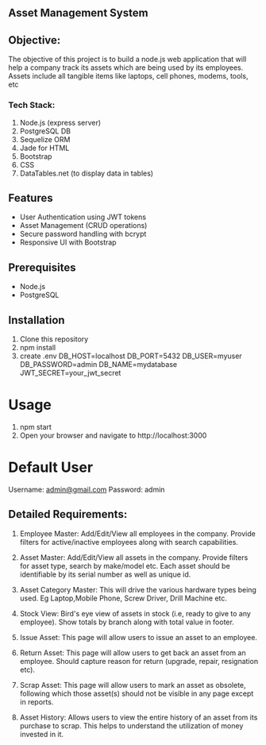 ## Asset Management System

## Objective:
   The objective of this project is to build a node.js web application that will help a company track its assets which are being used by its employees. Assets include all tangible items like laptops, cell phones, modems, tools, etc

### Tech Stack:
   1. Node.js (express server)
   2. PostgreSQL DB
   3. Sequelize ORM
   4. Jade for HTML
   5. Bootstrap
   6. CSS
   7. DataTables.net (to display data in         tables)

## Features

- User Authentication using JWT tokens
- Asset Management (CRUD operations)
- Secure password handling with bcrypt
- Responsive UI with Bootstrap

## Prerequisites

- Node.js
- PostgreSQL

## Installation

1. Clone this repository
2. npm install
3. create .env
   DB_HOST=localhost
   DB_PORT=5432
   DB_USER=myuser
   DB_PASSWORD=admin
   DB_NAME=mydatabase
   JWT_SECRET=your_jwt_secret

# Usage

 1. npm start
 2. Open your browser and navigate to           http://localhost:3000

# Default User

 Username: admin@gmail.com
 Password: admin
 
## Detailed Requirements:

1. Employee Master: Add/Edit/View all employees in the company. Provide filters for active/inactive employees along with search capabilities.

2. Asset Master: Add/Edit/View all assets in the company. Provide filters for asset type, search by make/model etc. Each asset should be identifiable by its serial number as well as unique id.

3. Asset Category Master: This will drive the various hardware types being used. Eg Laptop,Mobile Phone, Screw Driver, Drill Machine etc.

4. Stock View: Bird's eye view of assets in stock (i.e, ready to give to any employee). Show totals by branch along with total value in footer.

5. Issue Asset: This page will allow users to issue an asset to an employee.

6. Return Asset: This page will allow users to get back an asset from an employee. Should capture reason for return (upgrade, repair, resignation etc).

7. Scrap Asset: This page will allow users to mark an asset as obsolete, following which those asset(s) should not be visible in any page except in reports.

8. Asset History: Allows users to view the entire history of an asset from its purchase to scrap. This helps to understand the utilization of money invested in it.




